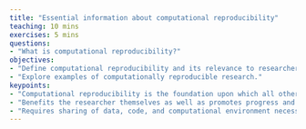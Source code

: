 ```yaml
---
title: "Essential information about computational reproducibility"
teaching: 10 mins
exercises: 5 mins
questions:
- "What is computational reproducibility?"
objectives:
- "Define computational reproducibility and its relevance to researchers."
- "Explore examples of computationally reproducible research."
keypoints:
- "Computational reproducibility is the foundation upon which all other forms of reproducibility are built."  
- "Benefits the researcher themselves as well as promotes progress and reuse in research." 
- "Requires sharing of data, code, and computational environment necessary to rerun research code."
---
```

